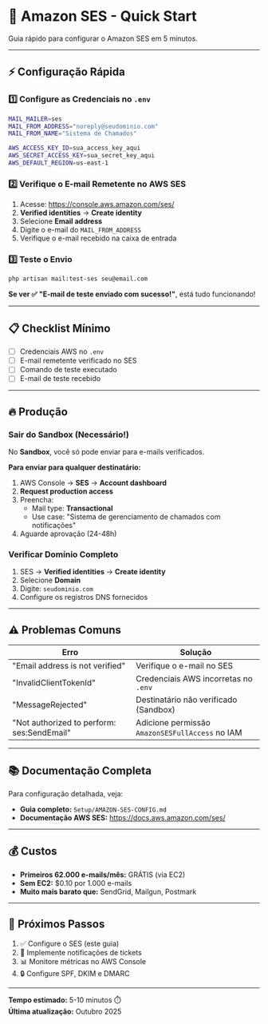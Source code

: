 # 🚀 Amazon SES - Quick Start

Guia rápido para configurar o Amazon SES em 5 minutos.

---

## ⚡ Configuração Rápida

### 1️⃣ Configure as Credenciais no `.env`

```bash
MAIL_MAILER=ses
MAIL_FROM_ADDRESS="noreply@seudominio.com"
MAIL_FROM_NAME="Sistema de Chamados"

AWS_ACCESS_KEY_ID=sua_access_key_aqui
AWS_SECRET_ACCESS_KEY=sua_secret_key_aqui
AWS_DEFAULT_REGION=us-east-1
```

### 2️⃣ Verifique o E-mail Remetente no AWS SES

1. Acesse: https://console.aws.amazon.com/ses/
2. **Verified identities** → **Create identity**
3. Selecione **Email address**
4. Digite o e-mail do `MAIL_FROM_ADDRESS`
5. Verifique o e-mail recebido na caixa de entrada

### 3️⃣ Teste o Envio

```bash
php artisan mail:test-ses seu@email.com
```

**Se ver ✅ "E-mail de teste enviado com sucesso!"**, está tudo funcionando!

---

## 📋 Checklist Mínimo

- [ ] Credenciais AWS no `.env`
- [ ] E-mail remetente verificado no SES
- [ ] Comando de teste executado
- [ ] E-mail de teste recebido

---

## 🔥 Produção

### Sair do Sandbox (Necessário!)

No **Sandbox**, você só pode enviar para e-mails verificados.

**Para enviar para qualquer destinatário:**
1. AWS Console → **SES** → **Account dashboard**
2. **Request production access**
3. Preencha:
   - Mail type: **Transactional**
   - Use case: "Sistema de gerenciamento de chamados com notificações"
4. Aguarde aprovação (24-48h)

### Verificar Domínio Completo

1. SES → **Verified identities** → **Create identity**
2. Selecione **Domain**
3. Digite: `seudominio.com`
4. Configure os registros DNS fornecidos

---

## ⚠️ Problemas Comuns

| Erro | Solução |
|------|---------|
| "Email address is not verified" | Verifique o e-mail no SES |
| "InvalidClientTokenId" | Credenciais AWS incorretas no `.env` |
| "MessageRejected" | Destinatário não verificado (Sandbox) |
| "Not authorized to perform: ses:SendEmail" | Adicione permissão `AmazonSESFullAccess` no IAM |

---

## 📚 Documentação Completa

Para configuração detalhada, veja:
- **Guia completo:** `Setup/AMAZON-SES-CONFIG.md`
- **Documentação AWS SES:** https://docs.aws.amazon.com/ses/

---

## 💰 Custos

- **Primeiros 62.000 e-mails/mês:** GRÁTIS (via EC2)
- **Sem EC2:** $0.10 por 1.000 e-mails
- **Muito mais barato que:** SendGrid, Mailgun, Postmark

---

## 🎯 Próximos Passos

1. ✅ Configure o SES (este guia)
2. 📧 Implemente notificações de tickets
3. 📊 Monitore métricas no AWS Console
4. 🔒 Configure SPF, DKIM e DMARC

---

**Tempo estimado:** 5-10 minutos ⏱️  
**Última atualização:** Outubro 2025
